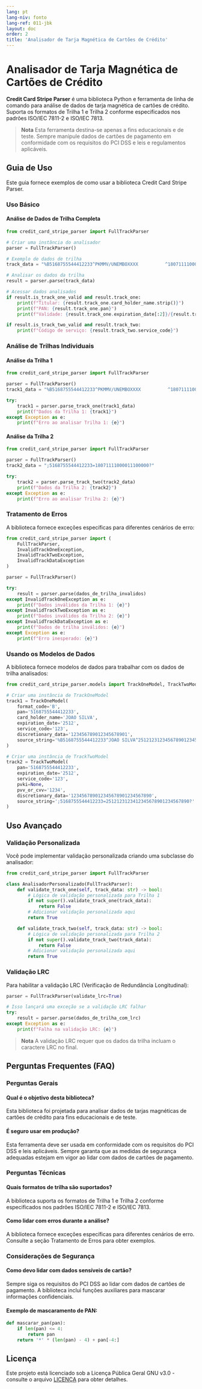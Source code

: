 ```yaml
---
lang: pt
lang-niv: fonto
lang-ref: 011-jbk
layout: doc
order: 2
title: 'Analisador de Tarja Magnética de Cartões de Crédito'
---
```


# Analisador de Tarja Magnética de Cartões de Crédito

**Credit Card Stripe Parser** é uma biblioteca Python e ferramenta de linha de comando para análise de dados de tarja magnética de cartões de crédito. Suporta os formatos de Trilha 1 e Trilha 2 conforme especificados nos padrões ISO/IEC 7811-2 e ISO/IEC 7813.

> **Nota**
> Esta ferramenta destina-se apenas a fins educacionais e de teste. Sempre manipule dados de cartões de pagamento em conformidade com os requisitos do PCI DSS e leis e regulamentos aplicáveis.

## Guia de Uso

Este guia fornece exemplos de como usar a biblioteca Credit Card Stripe Parser.

### Uso Básico

#### Análise de Dados de Trilha Completa

```python
from credit_card_stripe_parser import FullTrackParser

# Criar uma instância do analisador
parser = FullTrackParser()

# Exemplo de dados de trilha
track_data = "%B5168755544412233^PKMMV/UNEMBOXXXX          ^1807111100000000000000111000000?;5168755544412233=18071111000011100000?"

# Analisar os dados da trilha
result = parser.parse(track_data)

# Acessar dados analisados
if result.is_track_one_valid and result.track_one:
    print(f"Titular: {result.track_one.card_holder_name.strip()}")
    print(f"PAN: {result.track_one.pan}")
    print(f"Validade: {result.track_one.expiration_date[:2]}/{result.track_one.expiration_date[2:]}")

if result.is_track_two_valid and result.track_two:
    print(f"Código de serviço: {result.track_two.service_code}")
```

### Análise de Trilhas Individuais

#### Análise da Trilha 1

```python
from credit_card_stripe_parser import FullTrackParser

parser = FullTrackParser()
track1_data = "%B5168755544412233^PKMMV/UNEMBOXXXX          ^1807111100000000000000111000000?"

try:
    track1 = parser.parse_track_one(track1_data)
    print(f"Dados da Trilha 1: {track1}")
except Exception as e:
    print(f"Erro ao analisar Trilha 1: {e}")
```

#### Análise da Trilha 2

```python
from credit_card_stripe_parser import FullTrackParser

parser = FullTrackParser()
track2_data = ";5168755544412233=18071111000011100000?"

try:
    track2 = parser.parse_track_two(track2_data)
    print(f"Dados da Trilha 2: {track2}")
except Exception as e:
    print(f"Erro ao analisar Trilha 2: {e}")
```

### Tratamento de Erros

A biblioteca fornece exceções específicas para diferentes cenários de erro:

```python
from credit_card_stripe_parser import (
    FullTrackParser,
    InvalidTrackOneException,
    InvalidTrackTwoException,
    InvalidTrackDataException
)

parser = FullTrackParser()

try:
    result = parser.parse(dados_de_trilha_invalidos)
except InvalidTrackOneException as e:
    print(f"Dados inválidos da Trilha 1: {e}")
except InvalidTrackTwoException as e:
    print(f"Dados inválidos da Trilha 2: {e}")
except InvalidTrackDataException as e:
    print(f"Dados de trilha inválidos: {e}")
except Exception as e:
    print(f"Erro inesperado: {e}")
```

### Usando os Modelos de Dados

A biblioteca fornece modelos de dados para trabalhar com os dados de trilha analisados:

```python
from credit_card_stripe_parser.models import TrackOneModel, TrackTwoModel

# Criar uma instância de TrackOneModel
track1 = TrackOneModel(
    format_code='B',
    pan='5168755544412233',
    card_holder_name='JOAO SILVA',
    expiration_date='2512',
    service_code='123',
    discretionary_data='123456789012345678901',
    source_string='%B5168755544412233^JOAO SILVA^251212312345678901234567890?'
)

# Criar uma instância de TrackTwoModel
track2 = TrackTwoModel(
    pan='5168755544412233',
    expiration_date='2512',
    service_code='123',
    pvki=None,
    pvv_or_cvv='1234',
    discretionary_data='123456789012345678901234567890',
    source_string=';5168755544412233=2512123123412345678901234567890?'
)
```

## Uso Avançado

### Validação Personalizada

Você pode implementar validação personalizada criando uma subclasse do analisador:

```python
from credit_card_stripe_parser import FullTrackParser

class AnalisadorPersonalizado(FullTrackParser):
    def validate_track_one(self, track_data: str) -> bool:
        # Lógica de validação personalizada para Trilha 1
        if not super().validate_track_one(track_data):
            return False
        # Adicionar validação personalizada aqui
        return True

    def validate_track_two(self, track_data: str) -> bool:
        # Lógica de validação personalizada para Trilha 2
        if not super().validate_track_two(track_data):
            return False
        # Adicionar validação personalizada aqui
        return True
```

### Validação LRC

Para habilitar a validação LRC (Verificação de Redundância Longitudinal):

```python
parser = FullTrackParser(validate_lrc=True)

# Isso lançará uma exceção se a validação LRC falhar
try:
    result = parser.parse(dados_de_trilha_com_lrc)
except Exception as e:
    print(f"Falha na validação LRC: {e}")
```
> **Nota**
> A validação LRC requer que os dados da trilha incluam o caractere LRC no final.

## Perguntas Frequentes (FAQ)

### Perguntas Gerais

#### Qual é o objetivo desta biblioteca?
Esta biblioteca foi projetada para analisar dados de tarjas magnéticas de cartões de crédito para fins educacionais e de teste.

#### É seguro usar em produção?
Esta ferramenta deve ser usada em conformidade com os requisitos do PCI DSS e leis aplicáveis. Sempre garanta que as medidas de segurança adequadas estejam em vigor ao lidar com dados de cartões de pagamento.

### Perguntas Técnicas

#### Quais formatos de trilha são suportados?
A biblioteca suporta os formatos de Trilha 1 e Trilha 2 conforme especificados nos padrões ISO/IEC 7811-2 e ISO/IEC 7813.

#### Como lidar com erros durante a análise?
A biblioteca fornece exceções específicas para diferentes cenários de erro. Consulte a seção Tratamento de Erros para obter exemplos.

### Considerações de Segurança

#### Como devo lidar com dados sensíveis de cartão?
Sempre siga os requisitos do PCI DSS ao lidar com dados de cartões de pagamento. A biblioteca inclui funções auxiliares para mascarar informações confidenciais.

#### Exemplo de mascaramento de PAN:

```python
def mascarar_pan(pan):
    if len(pan) <= 4:
        return pan
    return '*' * (len(pan) - 4) + pan[-4:]
```

## Licença

Este projeto está licenciado sob a Licença Pública Geral GNU v3.0 - consulte o arquivo [LICENÇA](LICENÇA) para obter detalhes.
